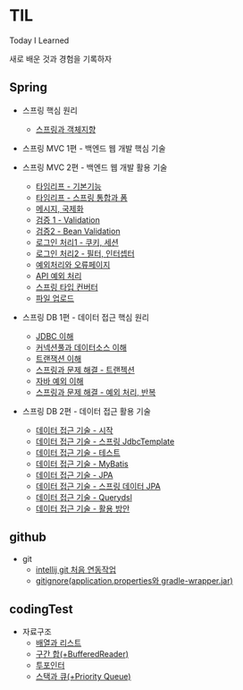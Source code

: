 # TIL
Today I Learned

새로 배운 것과 경험을 기록하자

Spring
--
- 스프링 핵심 원리
    - [스프링과 객체지향](https://github.com/wisenick1/TIL/blob/main/spring/%EC%8A%A4%ED%94%84%EB%A7%81%20%ED%95%B5%EC%8B%AC%20%EC%9B%90%EB%A6%AC/%EC%8A%A4%ED%94%84%EB%A7%81%EA%B3%BC%20%EA%B0%9D%EC%B2%B4%EC%A7%80%ED%96%A5.md)
- 스프링 MVC 1편 - 백엔드 웹 개발 핵심 기술
    
    



- 스프링 MVC 2편 - 백엔드 웹 개발 활용 기술
    - [타임리프 - 기본기능](https://github.com/wisenick1/TIL/blob/main/spring/%EC%8A%A4%ED%94%84%EB%A7%81%20MVC%202%ED%8E%B8%20-%20%EB%B0%B1%EC%97%94%EB%93%9C%20%EC%9B%B9%20%EA%B0%9C%EB%B0%9C%20%ED%99%9C%EC%9A%A9%20%EA%B8%B0%EC%88%A0/%ED%83%80%EC%9E%84%EB%A6%AC%ED%94%84%20-%20%EA%B8%B0%EB%B3%B8%EA%B8%B0%EB%8A%A5.md)
    - [타임리프 - 스프링 통합과 폼](https://github.com/wisenick1/TIL/blob/main/spring/%EC%8A%A4%ED%94%84%EB%A7%81%20MVC%202%ED%8E%B8%20-%20%EB%B0%B1%EC%97%94%EB%93%9C%20%EC%9B%B9%20%EA%B0%9C%EB%B0%9C%20%ED%99%9C%EC%9A%A9%20%EA%B8%B0%EC%88%A0/%ED%83%80%EC%9E%84%EB%A6%AC%ED%94%84%20-%20%EC%8A%A4%ED%94%84%EB%A7%81%20%ED%86%B5%ED%95%A9%EA%B3%BC%20%ED%8F%BC.md)
    - [메시지, 국제화](https://github.com/wisenick1/TIL/blob/main/spring/%EC%8A%A4%ED%94%84%EB%A7%81%20MVC%202%ED%8E%B8%20-%20%EB%B0%B1%EC%97%94%EB%93%9C%20%EC%9B%B9%20%EA%B0%9C%EB%B0%9C%20%ED%99%9C%EC%9A%A9%20%EA%B8%B0%EC%88%A0/%EB%A9%94%EC%8B%9C%EC%A7%80%2C%20%EA%B5%AD%EC%A0%9C%ED%99%94.md)
    - [검증 1 - Validation](https://github.com/wisenick1/TIL/blob/main/spring/%EC%8A%A4%ED%94%84%EB%A7%81%20MVC%202%ED%8E%B8%20-%20%EB%B0%B1%EC%97%94%EB%93%9C%20%EC%9B%B9%20%EA%B0%9C%EB%B0%9C%20%ED%99%9C%EC%9A%A9%20%EA%B8%B0%EC%88%A0/%EA%B2%80%EC%A6%9D1%20-%20Validation.md)
    - [검증2 - Bean Validation](https://github.com/wisenick1/TIL/blob/main/spring/%EC%8A%A4%ED%94%84%EB%A7%81%20MVC%202%ED%8E%B8%20-%20%EB%B0%B1%EC%97%94%EB%93%9C%20%EC%9B%B9%20%EA%B0%9C%EB%B0%9C%20%ED%99%9C%EC%9A%A9%20%EA%B8%B0%EC%88%A0/%EA%B2%80%EC%A6%9D2%20-%20Bean%20Balidation.md)
    - [로그인 처리1 - 쿠키, 세션](https://github.com/wisenick1/TIL/blob/main/spring/%EC%8A%A4%ED%94%84%EB%A7%81%20MVC%202%ED%8E%B8%20-%20%EB%B0%B1%EC%97%94%EB%93%9C%20%EC%9B%B9%20%EA%B0%9C%EB%B0%9C%20%ED%99%9C%EC%9A%A9%20%EA%B8%B0%EC%88%A0/%EB%A1%9C%EA%B7%B8%EC%9D%B8%20%EC%B2%98%EB%A6%AC1%20-%20%EC%BF%A0%ED%82%A4%2C%20%EC%84%B8%EC%85%98.md)
    - [로그인 처리2 - 필터, 인터셉터](https://github.com/wisenick1/TIL/blob/main/spring/%EC%8A%A4%ED%94%84%EB%A7%81%20MVC%202%ED%8E%B8%20-%20%EB%B0%B1%EC%97%94%EB%93%9C%20%EC%9B%B9%20%EA%B0%9C%EB%B0%9C%20%ED%99%9C%EC%9A%A9%20%EA%B8%B0%EC%88%A0/%EB%A1%9C%EA%B7%B8%EC%9D%B8%20%EC%B2%98%EB%A6%AC2%20-%20%ED%95%84%ED%84%B0%2C%20%EC%9D%B8%ED%84%B0%EC%85%89%ED%84%B0.md)
    - [예외처리와 오류페이지](https://github.com/wisenick1/TIL/blob/main/spring/%EC%8A%A4%ED%94%84%EB%A7%81%20MVC%202%ED%8E%B8%20-%20%EB%B0%B1%EC%97%94%EB%93%9C%20%EC%9B%B9%20%EA%B0%9C%EB%B0%9C%20%ED%99%9C%EC%9A%A9%20%EA%B8%B0%EC%88%A0/%EC%98%88%EC%99%B8%EC%B2%98%EB%A6%AC%EC%99%80%20%EC%98%A4%EB%A5%98%ED%8E%98%EC%9D%B4%EC%A7%80.md)
    - [API 예외 처리](https://github.com/wisenick1/TIL/blob/main/spring/%EC%8A%A4%ED%94%84%EB%A7%81%20MVC%202%ED%8E%B8%20-%20%EB%B0%B1%EC%97%94%EB%93%9C%20%EC%9B%B9%20%EA%B0%9C%EB%B0%9C%20%ED%99%9C%EC%9A%A9%20%EA%B8%B0%EC%88%A0/API%20%EC%98%88%EC%99%B8%20%EC%B2%98%EB%A6%AC.md)
    - [스프링 타입 컨버터](https://github.com/wisenick1/TIL/blob/main/spring/%EC%8A%A4%ED%94%84%EB%A7%81%20MVC%202%ED%8E%B8%20-%20%EB%B0%B1%EC%97%94%EB%93%9C%20%EC%9B%B9%20%EA%B0%9C%EB%B0%9C%20%ED%99%9C%EC%9A%A9%20%EA%B8%B0%EC%88%A0/%EC%8A%A4%ED%94%84%EB%A7%81%20%ED%83%80%EC%9E%85%20%EC%BB%A8%EB%B2%84%ED%84%B0.md)
    - [파일 업로드](https://github.com/wisenick1/TIL/blob/main/spring/%EC%8A%A4%ED%94%84%EB%A7%81%20MVC%202%ED%8E%B8%20-%20%EB%B0%B1%EC%97%94%EB%93%9C%20%EC%9B%B9%20%EA%B0%9C%EB%B0%9C%20%ED%99%9C%EC%9A%A9%20%EA%B8%B0%EC%88%A0/%ED%8C%8C%EC%9D%BC%20%EC%97%85%EB%A1%9C%EB%93%9C.md)


- 스프링 DB 1편 - 데이터 접근 핵심 원리
    - [JDBC 이해](https://github.com/wisenick1/TIL/blob/main/spring/%EC%8A%A4%ED%94%84%EB%A7%81%20DB%201%ED%8E%B8%20-%20%EB%8D%B0%EC%9D%B4%ED%84%B0%20%EC%A0%91%EA%B7%BC%20%ED%95%B5%EC%8B%AC%20%EC%9B%90%EB%A6%AC/JDBC%20%EC%9D%B4%ED%95%B4.md)   
    - [커넥션풀과 데이터소스 이해](https://github.com/wisenick1/TIL/blob/main/spring/%EC%8A%A4%ED%94%84%EB%A7%81%20DB%201%ED%8E%B8%20-%20%EB%8D%B0%EC%9D%B4%ED%84%B0%20%EC%A0%91%EA%B7%BC%20%ED%95%B5%EC%8B%AC%20%EC%9B%90%EB%A6%AC/%EC%BB%A4%EB%84%A5%EC%85%98%ED%92%80%EA%B3%BC%20%EB%8D%B0%EC%9D%B4%ED%84%B0%EC%86%8C%EC%8A%A4%20%EC%9D%B4%ED%95%B4.md)
    - [트랜잭션 이해](https://github.com/wisenick1/TIL/blob/main/spring/%EC%8A%A4%ED%94%84%EB%A7%81%20DB%201%ED%8E%B8%20-%20%EB%8D%B0%EC%9D%B4%ED%84%B0%20%EC%A0%91%EA%B7%BC%20%ED%95%B5%EC%8B%AC%20%EC%9B%90%EB%A6%AC/%ED%8A%B8%EB%9E%9C%EC%9E%AD%EC%85%98%20%EC%9D%B4%ED%95%B4.md)
    - [스프링과 문제 해결 - 트랜젝션](https://github.com/wisenick1/TIL/blob/main/spring/%EC%8A%A4%ED%94%84%EB%A7%81%20DB%201%ED%8E%B8%20-%20%EB%8D%B0%EC%9D%B4%ED%84%B0%20%EC%A0%91%EA%B7%BC%20%ED%95%B5%EC%8B%AC%20%EC%9B%90%EB%A6%AC/%EC%8A%A4%ED%94%84%EB%A7%81%EA%B3%BC%20%EB%AC%B8%EC%A0%9C%20%ED%95%B4%EA%B2%B0%20-%20%ED%8A%B8%EB%9E%9C%EC%A0%9D%EC%85%98.md)
    - [자바 예외 이해](https://github.com/wisenick1/TIL/blob/main/spring/%EC%8A%A4%ED%94%84%EB%A7%81%20DB%201%ED%8E%B8%20-%20%EB%8D%B0%EC%9D%B4%ED%84%B0%20%EC%A0%91%EA%B7%BC%20%ED%95%B5%EC%8B%AC%20%EC%9B%90%EB%A6%AC/%EC%9E%90%EB%B0%94%20%EC%98%88%EC%99%B8%20%EC%9D%B4%ED%95%B4.md)
    - [스프링과 문제 해결 - 예외 처리, 반복](https://github.com/wisenick1/TIL/blob/main/spring/%EC%8A%A4%ED%94%84%EB%A7%81%20DB%201%ED%8E%B8%20-%20%EB%8D%B0%EC%9D%B4%ED%84%B0%20%EC%A0%91%EA%B7%BC%20%ED%95%B5%EC%8B%AC%20%EC%9B%90%EB%A6%AC/%EC%8A%A4%ED%94%84%EB%A7%81%EA%B3%BC%20%EB%AC%B8%EC%A0%9C%20%ED%95%B4%EA%B2%B0%20-%20%EC%98%88%EC%99%B8%20%EC%B2%98%EB%A6%AC%2C%20%EB%B0%98%EB%B3%B5.md)

- 스프링 DB 2편 - 데이터 접근 활용 기술
    - [데이터 접근 기술 - 시작](https://github.com/wisenick1/TIL/blob/main/spring/%EC%8A%A4%ED%94%84%EB%A7%81%20DB%202%ED%8E%B8%20-%20%EC%8A%A4%ED%94%84%EB%A7%81%20DB%202%ED%8E%B8%20-%20%EB%8D%B0%EC%9D%B4%ED%84%B0%20%EC%A0%91%EA%B7%BC%20%ED%99%9C%EC%9A%A9%20%EA%B8%B0%EC%88%A0/%EB%8D%B0%EC%9D%B4%ED%84%B0%20%EC%A0%91%EA%B7%BC%20%EA%B8%B0%EC%88%A0%20-%20%EC%8B%9C%EC%9E%91.md)
    - [데이터 접근 기술 - 스프링 JdbcTemplate](https://github.com/wisenick1/TIL/blob/main/spring/%EC%8A%A4%ED%94%84%EB%A7%81%20DB%202%ED%8E%B8%20-%20%EB%8D%B0%EC%9D%B4%ED%84%B0%20%EC%A0%91%EA%B7%BC%20%ED%99%9C%EC%9A%A9%20%EA%B8%B0%EC%88%A0/%EB%8D%B0%EC%9D%B4%ED%84%B0%20%EC%A0%91%EA%B7%BC%20%EA%B8%B0%EC%88%A0%20-%20%EC%8A%A4%ED%94%84%EB%A7%81%20JdbcTemplate.md)
    - [데이터 접근 기술 - 테스트](https://github.com/wisenick1/TIL/blob/main/spring/%EC%8A%A4%ED%94%84%EB%A7%81%20DB%202%ED%8E%B8%20-%20%EB%8D%B0%EC%9D%B4%ED%84%B0%20%EC%A0%91%EA%B7%BC%20%ED%99%9C%EC%9A%A9%20%EA%B8%B0%EC%88%A0/%EB%8D%B0%EC%9D%B4%ED%84%B0%20%EC%A0%91%EA%B7%BC%20%EA%B8%B0%EC%88%A0%20-%20%ED%85%8C%EC%8A%A4%ED%8A%B8.md)
    - [데이터 접근 기술 - MyBatis](https://github.com/wisenick1/TIL/blob/main/spring/%EC%8A%A4%ED%94%84%EB%A7%81%20DB%202%ED%8E%B8%20-%20%EB%8D%B0%EC%9D%B4%ED%84%B0%20%EC%A0%91%EA%B7%BC%20%ED%99%9C%EC%9A%A9%20%EA%B8%B0%EC%88%A0/%EB%8D%B0%EC%9D%B4%ED%84%B0%20%EC%A0%91%EA%B7%BC%20%EA%B8%B0%EC%88%A0%20-%20MyBatis.md)
    - [데이터 접근 기술 - JPA](https://github.com/wisenick1/TIL/blob/main/spring/%EC%8A%A4%ED%94%84%EB%A7%81%20DB%202%ED%8E%B8%20-%20%EB%8D%B0%EC%9D%B4%ED%84%B0%20%EC%A0%91%EA%B7%BC%20%ED%99%9C%EC%9A%A9%20%EA%B8%B0%EC%88%A0/%EB%8D%B0%EC%9D%B4%ED%84%B0%20%EC%A0%91%EA%B7%BC%20%EA%B8%B0%EC%88%A0%20-%20JPA.md)
    - [데이터 접근 기술 - 스프링 데이터 JPA](https://github.com/wisenick1/TIL/blob/main/spring/%EC%8A%A4%ED%94%84%EB%A7%81%20DB%202%ED%8E%B8%20-%20%EB%8D%B0%EC%9D%B4%ED%84%B0%20%EC%A0%91%EA%B7%BC%20%ED%99%9C%EC%9A%A9%20%EA%B8%B0%EC%88%A0/%EB%8D%B0%EC%9D%B4%ED%84%B0%20%EC%A0%91%EA%B7%BC%20%EA%B8%B0%EC%88%A0%20-%20%EC%8A%A4%ED%94%84%EB%A7%81%20%EB%8D%B0%EC%9D%B4%ED%84%B0%20JPA.md)
    - [데이터 접근 기술 - Querydsl](https://github.com/wisenick1/TIL/blob/main/spring/%EC%8A%A4%ED%94%84%EB%A7%81%20DB%202%ED%8E%B8%20-%20%EB%8D%B0%EC%9D%B4%ED%84%B0%20%EC%A0%91%EA%B7%BC%20%ED%99%9C%EC%9A%A9%20%EA%B8%B0%EC%88%A0/%EB%8D%B0%EC%9D%B4%ED%84%B0%20%EC%A0%91%EA%B7%BC%20%EA%B8%B0%EC%88%A0%20-%20Querydsl.md)
    - [데이터 접근 기술 - 활용 방안](https://github.com/wisenick1/TIL/blob/main/spring/%EC%8A%A4%ED%94%84%EB%A7%81%20DB%202%ED%8E%B8%20-%20%EB%8D%B0%EC%9D%B4%ED%84%B0%20%EC%A0%91%EA%B7%BC%20%ED%99%9C%EC%9A%A9%20%EA%B8%B0%EC%88%A0/%EB%8D%B0%EC%9D%B4%ED%84%B0%20%EC%A0%91%EA%B7%BC%20%EA%B8%B0%EC%88%A0%20-%20%ED%99%9C%EC%9A%A9%20%EB%B0%A9%EC%95%88.md)

github
--
- git
    - [intellij git 처음 연동작업](https://github.com/wisenick1/TIL/blob/main/git/intellij%20git%20%EC%B2%98%EC%9D%8C%20%EC%97%B0%EB%8F%99%EC%9E%91%EC%97%85.md)
    - [gitignore(application.properties와 gradle-wrapper.jar)](https://github.com/wisenick1/TIL/blob/main/git/gitignore.md)



    

codingTest
--
- 자료구조
    - [배열과 리스트](https://github.com/wisenick1/TIL/blob/main/condingTest/%EC%9E%90%EB%A3%8C%EA%B5%AC%EC%A1%B0/%EB%B0%B0%EC%97%B4%EA%B3%BC%20%EB%A6%AC%EC%8A%A4%ED%8A%B8.md)
    - [구간 합(+BufferedReader)](https://github.com/wisenick1/TIL/blob/main/condingTest/%EC%9E%90%EB%A3%8C%EA%B5%AC%EC%A1%B0/%EA%B5%AC%EA%B0%84%20%ED%95%A9.md)
    - [투포인터](https://github.com/wisenick1/TIL/blob/main/condingTest/%EC%9E%90%EB%A3%8C%EA%B5%AC%EC%A1%B0/%ED%88%AC%ED%8F%AC%EC%9D%B8%ED%84%B0.md)
    - [스택과 큐(+Priority Queue)](https://github.com/wisenick1/TIL/blob/main/condingTest/%EC%9E%90%EB%A3%8C%EA%B5%AC%EC%A1%B0/%EC%8A%A4%ED%83%9D%EA%B3%BC%20%ED%81%90.md)